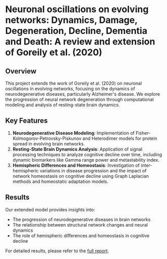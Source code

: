 # Neuronal oscillations on evolving networks: Dynamics, Damage, Degeneration, Decline, Dementia and Death: A review and extension of Goreily et al. (2020)

## Overview
This project extends the work of Goreily et al. (2020) on neuronal oscillations in evolving networks, focusing on the dynamics of neurodegenerative diseases, particularly Alzheimer's disease. We explore the progression of neural network degeneration through computational modeling and analysis of resting-state brain dynamics.

## Key Features
1. **Neurodegenerative Disease Modeling**: Implementation of Fisher-Kolmogorov-Petrovsky-Piskunov and Heterodimer models for protein spread in evolving brain networks.
2. **Resting-State Brain Dynamics Analysis**: Application of signal processing techniques to analyze cognitive decline over time, including dynamic biomarkers like Gamma range power and metastability index.
3. **Hemispheric Differences and Homeostasis**: Investigation of inter-hemispheric variations in disease progression and the impact of network homeostasis on cognitive decline using Graph Laplacian methods and homeostatic adaptation models.

## Results
Our extended model provides insights into:
- The progression of neurodegenerative diseases in brain networks
- The relationship between structural network changes and neural dynamics
- The role of hemispheric differences and homeostasis in cognitive decline

For detailed results, please refer to the [full report](PBM_2.pdf).
